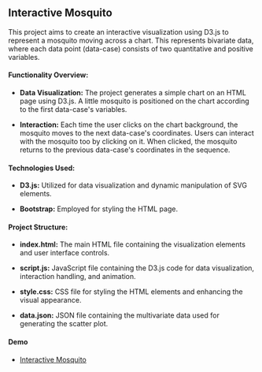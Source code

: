## Interactive Mosquito

This project aims to create an interactive visualization using D3.js to represent a mosquito moving across a chart. This represents bivariate data, where each data point (data-case) consists of two quantitative and positive variables.

#### Functionality Overview:

- **Data Visualization:** The project generates a simple chart on an HTML page using D3.js. A little mosquito is positioned on the chart according to the first data-case's variables.
  
- **Interaction:** Each time the user clicks on the chart background, the mosquito moves to the next data-case's coordinates. Users can interact with the mosquito too by clicking on it. When clicked, the mosquito returns to the previous data-case's coordinates in the sequence.

#### Technologies Used:

- **D3.js:** Utilized for data visualization and dynamic manipulation of SVG elements.
  
- **Bootstrap:** Employed for styling the HTML page.

#### Project Structure:

- **index.html:** The main HTML file containing the visualization elements and user interface controls.
  
- **script.js:** JavaScript file containing the D3.js code for data visualization, interaction handling, and animation.

- **style.css:** CSS file for styling the HTML elements and enhancing the visual appearance.

- **data.json:** JSON file containing the multivariate data used for generating the scatter plot.

#### Demo

- [Interactive Mosquito](https://umberto28.github.io/infovis_D3_miniproject/)
